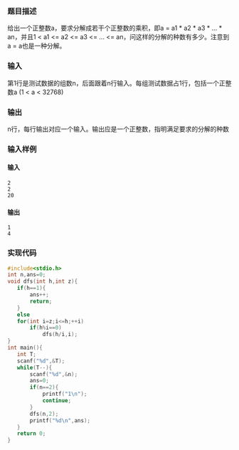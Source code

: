 
### 题目描述

给出一个正整数a，要求分解成若干个正整数的乘积，即a = a1 * a2 * a3 * ... * an，并且1 < a1 <= a2 <= a3 <= ... <= an，问这样的分解的种数有多少。注意到a = a也是一种分解。

### 输入

第1行是测试数据的组数n，后面跟着n行输入。每组测试数据占1行，包括一个正整数a (1 < a < 32768)

### 输出

n行，每行输出对应一个输入。输出应是一个正整数，指明满足要求的分解的种数

### 输入样例

#### 输入

```
2
2
20
```

#### 输出

```
1
4
```

### 实现代码

```c
#include<stdio.h>
int n,ans=0;
void dfs(int h,int z){
   if(h==1){
       ans++;
       return;
   }
   else
   for(int i=z;i<=h;++i)
       if(h%i==0)
           dfs(h/i,i);
}
int main(){
   int T;
   scanf("%d",&T);
   while(T--){
       scanf("%d",&n);
       ans=0;
       if(n==2){
           printf("1\n");
           continue;
       }
       dfs(n,2);
       printf("%d\n",ans);
   }
   return 0;
}
```